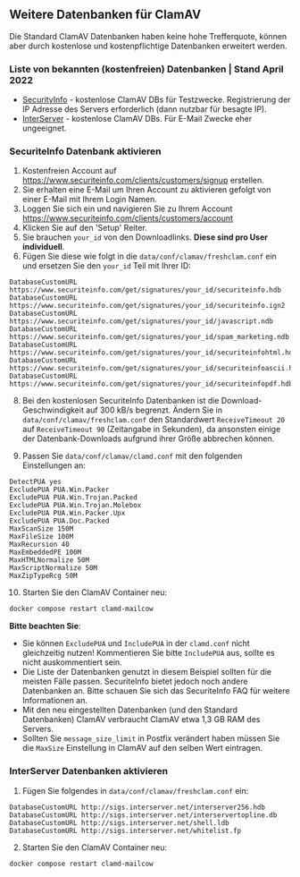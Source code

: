 ## Weitere Datenbanken für ClamAV

Die Standard ClamAV Datenbanken haben keine hohe Trefferquote, können aber durch kostenlose und kostenpflichtige Datenbanken erweitert werden.

### Liste von bekannten (kostenfreien) Datenbanken | Stand April 2022

- [SecurityInfo](https://www.securiteinfo.com/) - kostenlose ClamAV DBs für Testzwecke. Registrierung der IP Adresse des Servers erforderlich (dann nutzbar für besagte IP).
- [InterServer](http://rbluri.interserver.net/) - kostenlose ClamAV DBs. Für E-Mail Zwecke eher ungeeignet.

### SecuriteInfo Datenbank aktivieren

1. Kostenfreien Account auf https://www.securiteinfo.com/clients/customers/signup erstellen.
2. Sie erhalten eine E-Mail um Ihren Account zu aktivieren gefolgt von einer E-Mail mit Ihrem Login Namen.
3. Loggen Sie sich ein und navigieren Sie zu Ihrem Account https://www.securiteinfo.com/clients/customers/account
4. Klicken Sie auf den 'Setup' Reiter.
5. Sie brauchen `your_id` von den Downloadlinks. **Diese sind pro User individuell**.
7. Fügen Sie diese wie folgt in die `data/conf/clamav/freshclam.conf` ein und ersetzen Sie den `your_id` Teil mit Ihrer ID:
```
DatabaseCustomURL https://www.securiteinfo.com/get/signatures/your_id/securiteinfo.hdb
DatabaseCustomURL https://www.securiteinfo.com/get/signatures/your_id/securiteinfo.ign2
DatabaseCustomURL https://www.securiteinfo.com/get/signatures/your_id/javascript.ndb
DatabaseCustomURL https://www.securiteinfo.com/get/signatures/your_id/spam_marketing.ndb
DatabaseCustomURL https://www.securiteinfo.com/get/signatures/your_id/securiteinfohtml.hdb
DatabaseCustomURL https://www.securiteinfo.com/get/signatures/your_id/securiteinfoascii.hdb
DatabaseCustomURL https://www.securiteinfo.com/get/signatures/your_id/securiteinfopdf.hdb
```

8. Bei den kostenlosen SecuriteInfo Datenbanken ist die Download-Geschwindigkeit auf 300 kB/s begrenzt. Ändern Sie in `data/conf/clamav/freshclam.conf` den Standardwert `ReceiveTimeout 20` auf `ReceiveTimeout 90` (Zeitangabe in Sekunden), da ansonsten einige der Datenbank-Downloads aufgrund ihrer Größe abbrechen können.

9. Passen Sie `data/conf/clamav/clamd.conf` mit den folgenden Einstellungen an:
```
DetectPUA yes
ExcludePUA PUA.Win.Packer
ExcludePUA PUA.Win.Trojan.Packed
ExcludePUA PUA.Win.Trojan.Molebox
ExcludePUA PUA.Win.Packer.Upx
ExcludePUA PUA.Doc.Packed
MaxScanSize 150M
MaxFileSize 100M
MaxRecursion 40
MaxEmbeddedPE 100M
MaxHTMLNormalize 50M
MaxScriptNormalize 50M
MaxZipTypeRcg 50M
```
10. Starten Sie den ClamAV Container neu:
```bash
docker compose restart clamd-mailcow
```

**Bitte beachten Sie**:

- Sie können `ExcludePUA` und `IncludePUA` in der `clamd.conf` nicht gleichzeitig nutzen! Kommentieren Sie bitte `IncludePUA` aus, sollte es nicht auskommentiert sein. 
- Die Liste der Datenbanken genutzt in diesem Beispiel sollten für die meisten Fälle passen. SecuriteInfo bietet jedoch noch andere Datenbanken an. Bitte schauen Sie sich das SecuriteInfo FAQ für weitere Informationen an.
- Mit den neu eingestellten Datenbanken (und den Standard Datenbanken) ClamAV verbraucht ClamAV etwa 1,3 GB RAM des Servers.
- Sollten Sie `message_size_limit` in Postfix verändert haben müssen Sie die `MaxSize` Einstellung in ClamAV auf den selben Wert eintragen.

### InterServer Datenbanken aktivieren

1. Fügen Sie folgendes in `data/conf/clamav/freshclam.conf` ein:
```
DatabaseCustomURL http://sigs.interserver.net/interserver256.hdb
DatabaseCustomURL http://sigs.interserver.net/interservertopline.db
DatabaseCustomURL http://sigs.interserver.net/shell.ldb
DatabaseCustomURL http://sigs.interserver.net/whitelist.fp
```
2. Starten Sie den ClamAV Container neu:
```bash
docker compose restart clamd-mailcow
```

